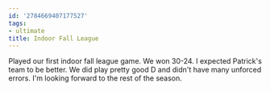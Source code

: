 ```yaml
---
id: '2784669407177527'
tags:
- ultimate
title: Indoor Fall League
---
```


Played our first indoor fall league game. We won 30-24. I expected Patrick's team to be better. We did play pretty good D and didn't have many unforced errors. I'm looking forward to the rest of the season.
